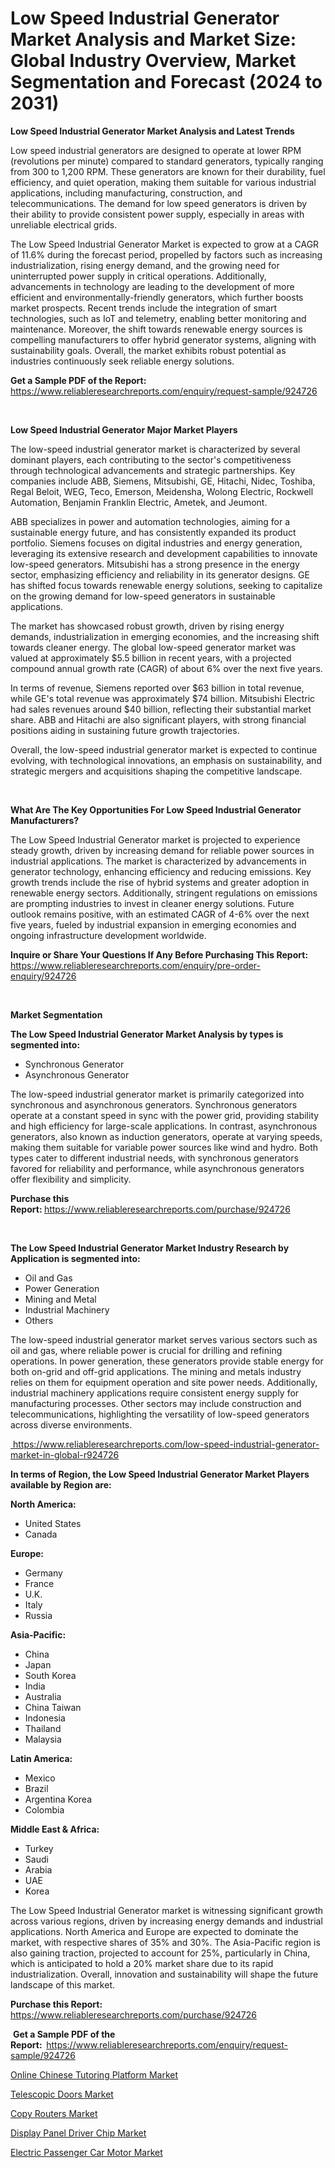 <p><h1>Low Speed Industrial Generator Market Analysis and Market Size: Global Industry Overview, Market Segmentation and Forecast (2024 to 2031)</h1></p><p><strong>Low Speed Industrial Generator Market Analysis and Latest Trends</strong></p>
<p><p>Low speed industrial generators are designed to operate at lower RPM (revolutions per minute) compared to standard generators, typically ranging from 300 to 1,200 RPM. These generators are known for their durability, fuel efficiency, and quiet operation, making them suitable for various industrial applications, including manufacturing, construction, and telecommunications. The demand for low speed generators is driven by their ability to provide consistent power supply, especially in areas with unreliable electrical grids.</p><p>The Low Speed Industrial Generator Market is expected to grow at a CAGR of 11.6% during the forecast period, propelled by factors such as increasing industrialization, rising energy demand, and the growing need for uninterrupted power supply in critical operations. Additionally, advancements in technology are leading to the development of more efficient and environmentally-friendly generators, which further boosts market prospects. Recent trends include the integration of smart technologies, such as IoT and telemetry, enabling better monitoring and maintenance. Moreover, the shift towards renewable energy sources is compelling manufacturers to offer hybrid generator systems, aligning with sustainability goals. Overall, the market exhibits robust potential as industries continuously seek reliable energy solutions.</p></p>
<p><strong>Get a Sample PDF of the Report:&nbsp;</strong> <a href="https://www.reliableresearchreports.com/enquiry/request-sample/924726?utm_campaign=1400&utm_medium=2&utm_source=Github&utm_content=ia&utm_term=01102024&utm_id=low-speed-industrial-generator">https://www.reliableresearchreports.com/enquiry/request-sample/924726</a></p>
<p>&nbsp;</p>
<p><strong>Low Speed Industrial Generator Major Market Players</strong></p>
<p><p>The low-speed industrial generator market is characterized by several dominant players, each contributing to the sector's competitiveness through technological advancements and strategic partnerships. Key companies include ABB, Siemens, Mitsubishi, GE, Hitachi, Nidec, Toshiba, Regal Beloit, WEG, Teco, Emerson, Meidensha, Wolong Electric, Rockwell Automation, Benjamin Franklin Electric, Ametek, and Jeumont.</p><p>ABB specializes in power and automation technologies, aiming for a sustainable energy future, and has consistently expanded its product portfolio. Siemens focuses on digital industries and energy generation, leveraging its extensive research and development capabilities to innovate low-speed generators. Mitsubishi has a strong presence in the energy sector, emphasizing efficiency and reliability in its generator designs. GE has shifted focus towards renewable energy solutions, seeking to capitalize on the growing demand for low-speed generators in sustainable applications.</p><p>The market has showcased robust growth, driven by rising energy demands, industrialization in emerging economies, and the increasing shift towards cleaner energy. The global low-speed generator market was valued at approximately $5.5 billion in recent years, with a projected compound annual growth rate (CAGR) of about 6% over the next five years.</p><p>In terms of revenue, Siemens reported over $63 billion in total revenue, while GE's total revenue was approximately $74 billion. Mitsubishi Electric had sales revenues around $40 billion, reflecting their substantial market share. ABB and Hitachi are also significant players, with strong financial positions aiding in sustaining future growth trajectories.</p><p>Overall, the low-speed industrial generator market is expected to continue evolving, with technological innovations, an emphasis on sustainability, and strategic mergers and acquisitions shaping the competitive landscape.</p></p>
<p>&nbsp;</p>
<p><strong>What Are The Key Opportunities For Low Speed Industrial Generator Manufacturers?</strong></p>
<p><p>The Low Speed Industrial Generator market is projected to experience steady growth, driven by increasing demand for reliable power sources in industrial applications. The market is characterized by advancements in generator technology, enhancing efficiency and reducing emissions. Key growth trends include the rise of hybrid systems and greater adoption in renewable energy sectors. Additionally, stringent regulations on emissions are prompting industries to invest in cleaner energy solutions. Future outlook remains positive, with an estimated CAGR of 4-6% over the next five years, fueled by industrial expansion in emerging economies and ongoing infrastructure development worldwide.</p></p>
<p><strong>Inquire or Share Your Questions If Any Before Purchasing This Report:</strong> <a href="https://www.reliableresearchreports.com/enquiry/pre-order-enquiry/924726?utm_campaign=1400&utm_medium=2&utm_source=Github&utm_content=ia&utm_term=01102024&utm_id=low-speed-industrial-generator">https://www.reliableresearchreports.com/enquiry/pre-order-enquiry/924726</a></p>
<p>&nbsp;</p>
<p><strong>Market Segmentation</strong></p>
<p><strong>The Low Speed Industrial Generator Market Analysis by types is segmented into:</strong></p>
<p><ul><li>Synchronous Generator</li><li>Asynchronous Generator</li></ul></p>
<p><p>The low-speed industrial generator market is primarily categorized into synchronous and asynchronous generators. Synchronous generators operate at a constant speed in sync with the power grid, providing stability and high efficiency for large-scale applications. In contrast, asynchronous generators, also known as induction generators, operate at varying speeds, making them suitable for variable power sources like wind and hydro. Both types cater to different industrial needs, with synchronous generators favored for reliability and performance, while asynchronous generators offer flexibility and simplicity.</p></p>
<p><strong>Purchase this Report:&nbsp;</strong><a href="https://www.reliableresearchreports.com/purchase/924726?utm_campaign=1400&utm_medium=2&utm_source=Github&utm_content=ia&utm_term=01102024&utm_id=low-speed-industrial-generator">https://www.reliableresearchreports.com/purchase/924726</a></p>
<p>&nbsp;</p>
<p><strong>The Low Speed Industrial Generator Market Industry Research by Application is segmented into:</strong></p>
<p><ul><li>Oil and Gas</li><li>Power Generation</li><li>Mining and Metal</li><li>Industrial Machinery</li><li>Others</li></ul></p>
<p><p>The low-speed industrial generator market serves various sectors such as oil and gas, where reliable power is crucial for drilling and refining operations. In power generation, these generators provide stable energy for both on-grid and off-grid applications. The mining and metals industry relies on them for equipment operation and site power needs. Additionally, industrial machinery applications require consistent energy supply for manufacturing processes. Other sectors may include construction and telecommunications, highlighting the versatility of low-speed generators across diverse environments.</p></p>
<p><a href="https://www.reliableresearchreports.com/low-speed-industrial-generator-market-in-global-r924726?utm_campaign=1400&utm_medium=2&utm_source=Github&utm_content=ia&utm_term=01102024&utm_id=low-speed-industrial-generator">&nbsp;https://www.reliableresearchreports.com/low-speed-industrial-generator-market-in-global-r924726</a></p>
<p><strong>In terms of Region, the Low Speed Industrial Generator Market Players available by Region are:</strong></p>
<p>
    <p> <strong> North America: </strong>
        <ul>
            <li>United States</li>
            <li>Canada</li>
        </ul>
        </p> 
    <p> <strong> Europe: </strong>
        <ul>
            <li>Germany</li>
            <li>France</li>
            <li>U.K.</li>
            <li>Italy</li>
            <li>Russia</li>
        </ul>
        </p> 
    <p> <strong> Asia-Pacific: </strong>
        <ul>
            <li>China</li>
            <li>Japan</li>
            <li>South Korea</li>
            <li>India</li>
            <li>Australia</li>
            <li>China Taiwan</li>
            <li>Indonesia</li>
            <li>Thailand</li>
            <li>Malaysia</li>
        </ul>
        </p> 
    <p> <strong> Latin America: </strong>
        <ul>
            <li>Mexico</li>
            <li>Brazil</li>
            <li>Argentina Korea</li>
            <li>Colombia</li>
        </ul>
        </p> 
    <p> <strong> Middle East & Africa: </strong>
        <ul>
            <li>Turkey</li>
            <li>Saudi</li>
            <li>Arabia</li>
            <li>UAE</li>
            <li>Korea</li>
        </ul>
    </p>
    </p>
<p><p>The Low Speed Industrial Generator market is witnessing significant growth across various regions, driven by increasing energy demands and industrial applications. North America and Europe are expected to dominate the market, with respective shares of 35% and 30%. The Asia-Pacific region is also gaining traction, projected to account for 25%, particularly in China, which is anticipated to hold a 20% market share due to its rapid industrialization. Overall, innovation and sustainability will shape the future landscape of this market.</p></p>
<p><strong>Purchase this Report: </strong><a href="https://www.reliableresearchreports.com/purchase/924726?utm_campaign=1400&utm_medium=2&utm_source=Github&utm_content=ia&utm_term=01102024&utm_id=low-speed-industrial-generator">https://www.reliableresearchreports.com/purchase/924726</a></p>
<p>&nbsp;<strong>Get a Sample PDF of the Report:&nbsp;&nbsp;</strong><a href="https://www.reliableresearchreports.com/enquiry/request-sample/924726?utm_campaign=1400&utm_medium=2&utm_source=Github&utm_content=ia&utm_term=01102024&utm_id=low-speed-industrial-generator">https://www.reliableresearchreports.com/enquiry/request-sample/924726</a></p>
<p><strong></strong></p>
<p><p><a href="https://issuu.com/reportprime-2/docs/online-chinese-tutoring-platform-ma_7dfeb8bf75ce31?utm_campaign=1400&utm_medium=2&utm_source=Github&utm_content=ia&utm_term=01102024&utm_id=low-speed-industrial-generator">Online Chinese Tutoring Platform Market</a></p><p><a href="https://www.linkedin.com/pulse/what-driving-global-telescopic-doors-market-dive-trends-applications-yoskf?utm_campaign=1400&utm_medium=2&utm_source=Github&utm_content=ia&utm_term=01102024&utm_id=low-speed-industrial-generator">Telescopic Doors Market</a></p><p><a href="https://www.linkedin.com/pulse/future-ready-strategic-insights-global-copy-routers-market-s376f?utm_campaign=1400&utm_medium=2&utm_source=Github&utm_content=ia&utm_term=01102024&utm_id=low-speed-industrial-generator">Copy Routers Market</a></p><p><a href="https://issuu.com/reportprime-2/docs/display-panel-driver-chip-market-si_2d4bb9fbc6af73?utm_campaign=1400&utm_medium=2&utm_source=Github&utm_content=ia&utm_term=01102024&utm_id=low-speed-industrial-generator">Display Panel Driver Chip Market</a></p><p><a href="https://github.com/SamiaHussain82/Market-Research-Report-List-1/blob/main/electric-passenger-car-motor-market.md?utm_campaign=1400&utm_medium=2&utm_source=Github&utm_content=ia&utm_term=01102024&utm_id=low-speed-industrial-generator">Electric Passenger Car Motor Market</a></p></p>